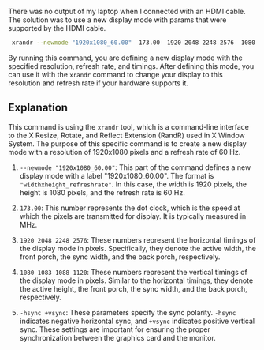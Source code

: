 There was no output of my laptop when I connected with an HDMI cable. The solution was to use a new display mode with params that were supported by the HDMI cable.

```bash
 xrandr --newmode "1920x1080_60.00"  173.00  1920 2048 2248 2576  1080 1083 1088 1120 -hsync +vsync
```

By running this command, you are defining a new display mode with the specified resolution, refresh rate, and timings. After defining this mode, you can use it with the `xrandr` command to change your display to this resolution and refresh rate if your hardware supports it.

## Explanation

This command is using the `xrandr` tool, which is a command-line interface to the X Resize, Rotate, and Reflect Extension (RandR) used in X Window System. The purpose of this specific command is to create a new display mode with a resolution of 1920x1080 pixels and a refresh rate of 60 Hz.

1. `--newmode "1920x1080_60.00"`: This part of the command defines a new display mode with a label "1920x1080_60.00". The format is `"widthxheight_refreshrate"`. In this case, the width is 1920 pixels, the height is 1080 pixels, and the refresh rate is 60 Hz.

2. `173.00`: This number represents the dot clock, which is the speed at which the pixels are transmitted for display. It is typically measured in MHz.

3. `1920 2048 2248 2576`: These numbers represent the horizontal timings of the display mode in pixels. Specifically, they denote the active width, the front porch, the sync width, and the back porch, respectively.

4. `1080 1083 1088 1120`: These numbers represent the vertical timings of the display mode in pixels. Similar to the horizontal timings, they denote the active height, the front porch, the sync width, and the back porch, respectively.

5. `-hsync +vsync`: These parameters specify the sync polarity. `-hsync` indicates negative horizontal sync, and `+vsync` indicates positive vertical sync. These settings are important for ensuring the proper synchronization between the graphics card and the monitor.
